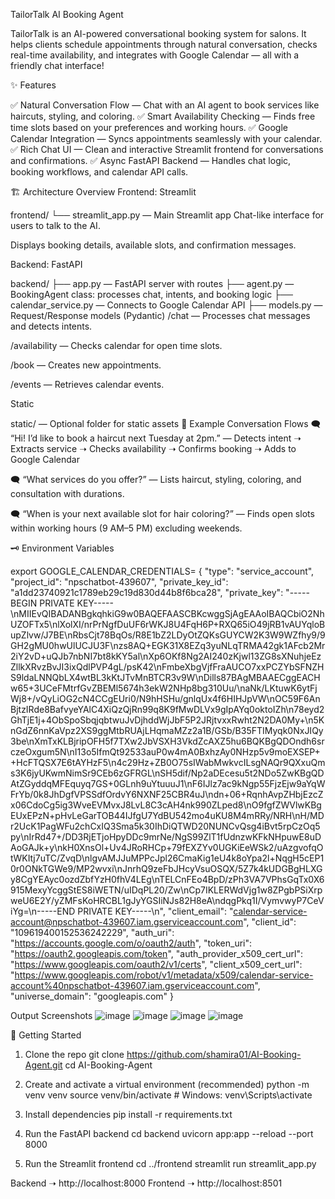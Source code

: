 TailorTalk AI Booking Agent

TailorTalk is an AI-powered conversational booking system for salons. It helps clients schedule appointments through natural conversation, checks real-time availability, and integrates with Google Calendar — all with a friendly chat interface!

✨ Features

✅ Natural Conversation Flow — Chat with an AI agent to book services like haircuts, styling, and coloring.
✅ Smart Availability Checking — Finds free time slots based on your preferences and working hours.
✅ Google Calendar Integration — Syncs appointments seamlessly with your calendar.
✅ Rich Chat UI — Clean and interactive Streamlit frontend for conversations and confirmations.
✅ Async FastAPI Backend — Handles chat logic, booking workflows, and calendar API calls.

🏗️ Architecture Overview
Frontend: Streamlit

frontend/
└── streamlit_app.py — Main Streamlit app
Chat-like interface for users to talk to the AI.

Displays booking details, available slots, and confirmation messages.

Backend: FastAPI

backend/
├── app.py — FastAPI server with routes
├── agent.py — BookingAgent class: processes chat, intents, and booking logic
├── calendar_service.py — Connects to Google Calendar API
├── models.py — Request/Response models (Pydantic)
/chat — Processes chat messages and detects intents.

/availability — Checks calendar for open time slots.

/book — Creates new appointments.

/events — Retrieves calendar events.

Static

static/ — Optional folder for static assets
💼 Example Conversation Flows
🗨️ “Hi! I’d like to book a haircut next Tuesday at 2pm.”
— Detects intent ➝ Extracts service ➝ Checks availability ➝ Confirms booking ➝ Adds to Google Calendar

🗨️ “What services do you offer?”
— Lists haircut, styling, coloring, and consultation with durations.

🗨️ “When is your next available slot for hair coloring?”
— Finds open slots within working hours (9 AM–5 PM) excluding weekends.

🗝️ Environment Variables

export GOOGLE_CALENDAR_CREDENTIALS= {
  "type": "service_account",
  "project_id": "npschatbot-439607",
  "private_key_id": "a1dd23740921c1789eb29c19d830d44b8f6bca28",
  "private_key": "-----BEGIN PRIVATE KEY-----\nMIIEvQIBADANBgkqhkiG9w0BAQEFAASCBKcwggSjAgEAAoIBAQCbiO2NhUZOFTx5\nlXolXI/nrPrNgfDuUF6rWKJ8U4FqH6P+RXQ65iO49jRB1vAUYqloBupZlvw/J7BE\nRbsCjt78BqOs/R8E1bZ2LDyOtZQKsGUYCW2K3W9WZfhy9/9GH2gMU0hwUlUCJU3F\nzs8AQ+EGK31X8EZq3yuNLqTRMA42gk1AFcb2Mr2iY2vD+uQJb7nbNI7bt8kKY5al\nXp6OKf8Ng2AI240zKjwl13ZG8sXNuhjeEzZllkXRvzBvJI3ixQdlPVP4gL/psK42\nFmbeXbgVjfFraAUCO7xxPCZYbSFNZHS9ldaLNNQbLX4wtBL3kKtJTvMnBTCR3v9W\nDills87BAgMBAAECggEACHw65+3UCeFMtrfGvZBEMl5674h3ekW2NHp8bg310Uu/\naNk/LKtuwK6ytFjWj8+/vQyLiOG2cN4CCgEUri0/N9hHSHu/gnlqUx4f6HIHJpVW\nOC59F6AnBjtzIRde8BafvyeYAlC4XiQzQjRn99q8K9fMwDLVx9gIpAYq0oktoIZh\n78eyd2GhTjE1j+4ObSpoSbqjqbtwuJvDjhddWjJbF5P2JRjtvxxRwht2N2DA0My+\n5KnGdZ6nnKaVpz2XS9ggMtbRUAjLHqmaMZz2a1B/GSb/B35FTIMyqk0NxJIQy3be\nXmTxKLBjripOFH5f7TXw2JbVSXH3VkdZcAXZ5hu6BQKBgQDOndh6srczeOxgum5N\nI13o5IfmQt92533auP0w4mA0BxhzAy0NHzp5v9moEXSEP++HcFTQSX7E6tAYHzF5\n4c29Hz+ZB0O75sIWabMwkvcILsgNAQr9QXxuQms3K6jyUKwmNimSr9CEb6zGFRGL\nSH5dif/Np2aDEcesu5t2NDo5ZwKBgQDAtZGyddqMFEquyq7GS+0GLnh9uYtuuuJ1\nF6IJlz7ac9kNgp55FjzEjw9aYqWFrYb/0k8JhDgfVPSSdfOrdvY6NXNF25CBR4uJ\ndn+06+RqnhAvpZHbjEzcZx06CdoCg5ig3WveEVMvxJ8LvL8C3cAH4nk990ZLped8\nO9fgfZWVlwKBgEUxEPzN+pHvLeGarTOB44IJfgU7YdBU542mo4uKU8M4mRRy/NRH\nH/MDr2UcK1PagWFu2chCxIQ3Sma5k30IhDiQTWD20NUNCvQsg4iBvt5rpCzOq5py\nIrRd47+/DD3RjETjoHpyDDc9mrNe/NgS99ZlT1fUdnzwKFkNHpuwE8uDAoGAJk+y\nkH0XnsOl+Uv4JRoRHCp+79fEXZYv0UGKiEeWSk2/uAzgvofqOtWKItj7uTC/ZvqD\nlgvAMJJuMPPcJpl26CmaKig1eU4k8oYpa2l+NqgH5cEP10r0ONkTGWe9/MP2wvxi\nJnrhQ9zeFbJHcyVsuOSQX/5Z7k4kUDGBgHLXGy8CgYEAyc0ozdZbfYzH0fhV4LEg\nTELCnFEo4BpD/zPh3VA7VPhsGqTx0X6915MexyYcggStES8iWETN/uIDqPL20/Zw\nCp7IKLERWdVjg1w8ZPgbPSiXrpweU6E2Y/yZMFsKoHRCBL1gJyYGSIiNJs82H8eA\ndqgPkq1I/VymvwyP7CeViYg=\n-----END PRIVATE KEY-----\n",
  "client_email": "calendar-service-account@npschatbot-439607.iam.gserviceaccount.com",
  "client_id": "109619400152536242229",
  "auth_uri": "https://accounts.google.com/o/oauth2/auth",
  "token_uri": "https://oauth2.googleapis.com/token",
  "auth_provider_x509_cert_url": "https://www.googleapis.com/oauth2/v1/certs",
  "client_x509_cert_url": "https://www.googleapis.com/robot/v1/metadata/x509/calendar-service-account%40npschatbot-439607.iam.gserviceaccount.com",
  "universe_domain": "googleapis.com"
}

Output Screenshots
![image](https://github.com/user-attachments/assets/e61d062f-ae54-4bee-a574-ad57599777d8)
![image](https://github.com/user-attachments/assets/1e808eea-d369-4623-982b-edd45423c244)
![image](https://github.com/user-attachments/assets/beb8453b-94dc-4c5b-8a80-ab6ee4e1fc84)
![image](https://github.com/user-attachments/assets/caba3850-dd32-4afd-8d9b-492a63faa364)


🚀 Getting Started

1. Clone the repo
git clone https://github.com/shamira01/AI-Booking-Agent.git
cd AI-Booking-Agent

2. Create and activate a virtual environment (recommended)
python -m venv venv
source venv/bin/activate  # Windows: venv\Scripts\activate

3. Install dependencies
pip install -r requirements.txt

4. Run the FastAPI backend
cd backend
uvicorn app:app --reload --port 8000

5. Run the Streamlit frontend
cd ../frontend
streamlit run streamlit_app.py

Backend ➝ http://localhost:8000
Frontend ➝ http://localhost:8501

